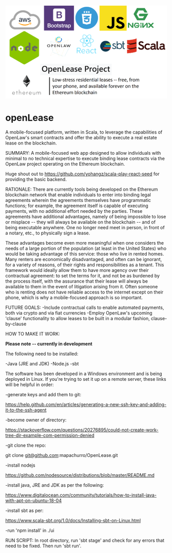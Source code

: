 ![alt text](https://github.com/mapachurro/OpenLease/blob/master/Presentation%20Screen.png)

# openLease
A mobile-focused platform, written in Scala, to leverage the capabilities of OpenLaw's smart contracts and offer the ability to execute a real estate lease on the blockchain.

SUMMARY:
A mobile-focused web app designed to allow individuals with minimal to no technical expertise to execute binding lease contracts via the OpenLaw project operating on the Ethereum blockchain. 

Huge shout out to https://github.com/yohangz/scala-play-react-seed for providing the basic backend.

RATIONALE:
There are currently tools being developed on the Ethereum blockchain network that enable individuals to enter into binding legal agreements wherein the agreements themselves have programmatic functions; for example, the agreement itself is capable of executing payments, with no additional effort needed by the parties. These agreements have additional advantages, namely of being impossible to lose or misplace -- they will always be available on the blockchain -- and of being executable anywhere. One no longer need meet in person, in front of a notary, etc., to physically sign a lease.

These advantages become even more meaningful when one considers the needs of a large portion of the population (at least in the United States) who would be taking advantage of this service: those who live in rented homes. Many renters are economically disadvantaged, and often can be ignorant, for a variety of reasons, of their rights and responsibilities as a tenant. This framework would ideally allow them to have more agency over their contractual agreement: to set the terms for it, and not be as burdened by the process itself, with the assurance that their lease will always be available to them in the event of litigation arising from it. Often someone who is renting does not have reliable access to the internet except on their phone, which is why a mobile-focused approach is so important.

FUTURE GOALS:
-Include contractual calls to enable automated payments, both via crypto and via fiat currencies
-Employ OpenLaw's upcoming 'clause' functionality to allow leases to be built in a modular fashion, clause-by-clause

HOW TO MAKE IT WORK:

**Please note -- currently in development**

The following need to be installed:

-Java (JRE and JDK)
-Node.js
-sbt

The software has been developed in a Windows environment and is being deployed in Linux. If you're trying to set it up on a remote server, these links will be helpful in order:

-generate keys and add them to git:

https://help.github.com/en/articles/generating-a-new-ssh-key-and-adding-it-to-the-ssh-agent

-become owner of directory:

https://stackoverflow.com/questions/20276895/could-not-create-work-tree-dir-example-com-permission-denied

-git clone the repo:

git clone git@github.com:mapachurro/OpenLease.git

-install nodejs

https://github.com/nodesource/distributions/blob/master/README.md

-install java, JRE and JDK as per the following:

https://www.digitalocean.com/community/tutorials/how-to-install-java-with-apt-on-ubuntu-18-04

-install sbt as per:

https://www.scala-sbt.org/1.0/docs/Installing-sbt-on-Linux.html

-run 'npm install' in ./ui


RUN SCRIPT:
In root directory, run 'sbt stage' and check for any errors that need to be fixed. Then run 'sbt run'.

